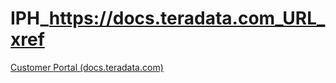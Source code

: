 # IPH_https://docs.teradata.com_URL_xref


[Customer Portal (docs.teradata.com)](http://docs.teradata.com)

